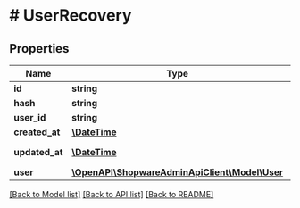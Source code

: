 # # UserRecovery

## Properties

Name | Type | Description | Notes
------------ | ------------- | ------------- | -------------
**id** | **string** |  | [optional]
**hash** | **string** |  |
**user_id** | **string** |  |
**created_at** | [**\DateTime**](\DateTime.md) |  | [readonly]
**updated_at** | [**\DateTime**](\DateTime.md) |  | [optional] [readonly]
**user** | [**\OpenAPI\ShopwareAdminApiClient\Model\User**](User.md) |  | [optional]

[[Back to Model list]](../../README.md#models) [[Back to API list]](../../README.md#endpoints) [[Back to README]](../../README.md)
